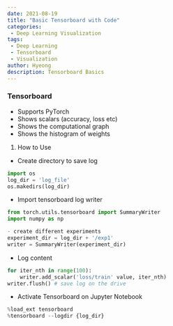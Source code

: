 ```yaml
---
date: 2021-08-19
title: "Basic Tensorboard with Code"
categories: 
 - Deep Learning Visualization
tags:
 - Deep Learning
 - Tensorboard
 - Visualization
author: Hyeong
description: Tensorboard Basics
---
```


### Tensorboard
- Supports PyTorch
- Shows scalars (accuracy, loss etc)
- Shows the computational graph
- Shows the histogram of weights

1. How to Use
- Create directory to save log
```python
import os
log_dir = 'log_file'
os.makedirs(log_dir)
```
- Import tensorboard log writer
```python
from torch.utils.tensorboard import SummaryWriter
import numpy as np
```

```python
- create different experiments
experiment_dir = log_dir + '/exp1'
writer = SummaryWriter(experiment_dir)
```

- Log content
```python
for iter_nth in range(100):
    writer.add_scalar('loss/train' value, iter_nth)
writer.flush() # save log on the drive
```
- Activate Tensorboard on Jupyter Notebook
```python
%load_ext tensorboard
%tensorboard --logdir {log_dir}
```
